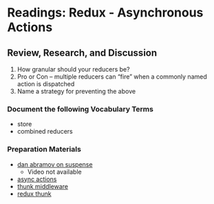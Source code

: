 # Readings: Redux - Asynchronous Actions

## Review, Research, and Discussion

1. How granular should your reducers be?
2. Pro or Con – multiple reducers can “fire” when a commonly named action is dispatched
3. Name a strategy for preventing the above

### Document the following Vocabulary Terms

+ store
+ combined reducers

### Preparation Materials

+ [dan abramov on suspense](https://www.youtube.com/watch?v=6g3g0Q_XVb4)
  + Video not available
+ [async actions](https://redux.js.org/tutorials/fundamentals/part-6-async-logic)
+ [thunk middleware](https://github.com/reduxjs/redux-thunk)
+ [redux thunk](https://www.digitalocean.com/community/tutorials/redux-redux-thunk)